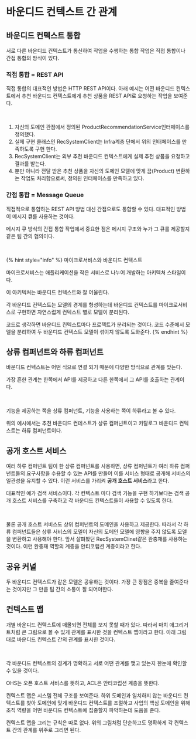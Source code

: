 # 바운디드 컨텍스트 간 관계

## 바운디드 컨텍스트 통합

서로 다른 바운디드 컨텍스트가 통신하여 작업을 수행하는 통합 작업은 직접 통합이나 간접 통합의 방식이 있다.

### 직접 통합 = REST API

직접 통합의 대표적인 방법은 HTTP REST API이다. 아래 예시는 어떤 바운디드 컨텍스트에서 추천 바운디드 컨텍스트에게 추천 상품을 REST API로 요청하는 작업을 보여준다.&#x20;

<figure><img src="../../../../.gitbook/assets/스크린샷 2023-02-14 오후 5.08.14.png" alt=""><figcaption></figcaption></figure>

1. 자신의 도메인 관점에서 정의된 ProductRecommendationService인터페이스를 정의했다.
2. 실제 구현 클래스인 RecSystemClient는 Infra계층 단에서 위의 인터페이스를 만족하도록 구현 한다.&#x20;
3. RecSystemClient는 외부 추천 바운디드 컨텍스트에게 실제 추천 상품을 요청하고 결과를 받는다.&#x20;
4. 뿐만 아니라 전달 받은 추천 상품을 자신의 도메인 모델에 맞게 끔(Product) 변환하는 작업도 처리함으로써, 정의된 인터페이스를 만족하고 있다.

### 간접 통합 = Message Queue

직접적으로 통합하는 REST API 방법 대신 간접으로도 통합할 수 있다. 대표적인 방법이 메시지 큐를 사용하는 것이다.&#x20;

메시지 큐 방식의 간접 통합 작업에서 중요한 점은 메시지 구조와 누가 그 큐를 제공할지 같은 팀 간의 협의이다.

<figure><img src="../../../../.gitbook/assets/스크린샷 2023-02-14 오후 5.31.12.png" alt=""><figcaption></figcaption></figure>

{% hint style="info" %}
마이크로서비스와 바운디드 컨텍스트

마이크로서비스는 애플리케이션을 작은 서비스로 나누어 개발하는 아키텍처 스타일이다.

이 아키텍처는 바운디드 컨텍스트와 잘 어울린다.&#x20;

각 바운디드 컨텍스트는 모델의 경계를 형성하는데 바운디드 컨텍스트를 마이크로서비스로 구현하면 자연스럽게 컨텍스트 별로 모델이 분리된다.&#x20;

코드로 생각하면 바운디드 컨텍스트마다 프로젝트가 분리되는 것이다. 코드 수준에서 모델을 분리하여 두 바운디드 컨텍스트 모델이 섞이지 않도록 도와준다.
{% endhint %}

##

## 상류 컴퍼넌트와 하류 컴퍼넌트&#x20;

바운디드 컨텍스트는 어떤 식으로 연결 되기 때문에 다양한 방식으로 관계를 맞는다.&#x20;

가장 흔한 관계는 한쪽에서 API를 제공하고 다른 한쪽에서 그 API를 호출하는 관계이다.&#x20;

<figure><img src="../../../../.gitbook/assets/스크린샷 2023-02-14 오후 5.58.07.png" alt=""><figcaption></figcaption></figure>

기능을 제공하는 쪽을 상류 컴퍼넌트, 기능을 사용하는 쪽이 하류라고 볼 수 있다.

위의 예시에서는 추천 바운디드 컨테스트가 상류 컴퍼넌트이고 카탈로그 바운디드 컨텍스트는 하류 컴퍼넌트이다.



## 공개 호스트 서비스&#x20;

여러 하류 컴퍼넌트 팀이 한 상류 컴퍼넌트를 사용하면, 상류 컴퍼넌트가 여러 하류 컴퍼넌트들의 요구사항을 수용할 수 있는 API를 만들어 이를 서비스 형태로 공개해 서비스의 일관성을 유지할 수 있다. 이런 서비스를 가리켜 **공개 호스트 서비스**라고 한다.

대표적인 예가 검색 서비스이다. 각 컨텍스트 마다 검색 기능을 구현 하기보다는 검색 공개 호스트 서비스를 구축하고 각 바운디드 컨텍스트들이 사용할 수 있도록 한다.&#x20;



<figure><img src="../../../../.gitbook/assets/스크린샷 2023-02-14 오후 6.10.12.png" alt=""><figcaption></figcaption></figure>

물론 공개 호스트 서비스도 상위 컴퍼넌트의 도메인을 사용하고 제공한다. 따라서 각 하류 컴퍼넌트들은 상류 서비스의 모델이 자신의 도메인 모델에 영향을 주지 않도록 모델을 변환하고 사용해야 한다. 앞서 살펴봤던 RecSystemClinet같은 완충재를 사용하는 것이다. 이런 완충재 역할의 계층을 안티코럽션 계층이라고 한다.



## 공유 커널

두 바운디드 컨텍스트가 같은 모델은 공유하는 것이다. 가장 큰 장점은 중복을 줄여준다는 것이지만 그 만큼 팀 간의 소통이 잘 되어야한다.



## 컨텍스트 맵&#x20;

개별 바운디드 컨텍스트에 매몰되면 전체를 보지 못할 때가 있다. 따라서 마치 애그리거트처럼 큰 그림으로 볼 수 있게 관계를 표시한 것을 컨텍스트 맵이라고 한다. 아래 그림대로 바운디드 컨텍스트 간의 관계를 표시한 것이다.

<figure><img src="../../../../.gitbook/assets/스크린샷 2023-02-14 오후 6.34.42.png" alt=""><figcaption></figcaption></figure>

각 바운디드 컨텍스트의 경계가 명확하고 서로 어떤 관계를 맺고 있는지 한눈에 확인할 수 있을 것이다.

OHS는 오픈 호스트 서비스를 뜻하고, ACL은 안티코럽션 계층을 뜻한다.&#x20;

컨텍스트 맵은 시스템 전체 구조를 보여준다. 하위 도메인과 일치하지 않는 바운디드 컨텍스트를 찾아 도메인에 맞게 바운디드 컨텍스트를 조절하고 사업의 핵심 도메인을 위해 조직 역량을 어떤 바운디드 컨텍스트에 집중할지 파악하는데 도움을 준다.&#x20;

컨텍스트 맵을 그리는 규칙은 따로 없다. 위의 그림처럼 단순하고도 명확하게 각 컨텍스트 간의 관계를 위주로 그리면 된다.
